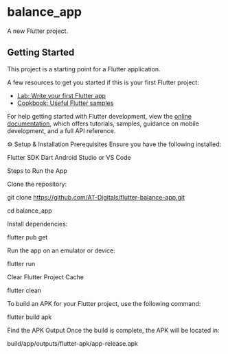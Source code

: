# balance_app

A new Flutter project.

## Getting Started

This project is a starting point for a Flutter application.

A few resources to get you started if this is your first Flutter project:

- [Lab: Write your first Flutter app](https://docs.flutter.dev/get-started/codelab)
- [Cookbook: Useful Flutter samples](https://docs.flutter.dev/cookbook)

For help getting started with Flutter development, view the
[online documentation](https://docs.flutter.dev/), which offers tutorials,
samples, guidance on mobile development, and a full API reference.


⚙️ Setup & Installation
Prerequisites
Ensure you have the following installed:

Flutter SDK
Dart
Android Studio or VS Code

Steps to Run the App

Clone the repository:

git clone https://github.com/AT-Digitals/flutter-balance-app.git

cd balance_app

Install dependencies:

flutter pub get

Run the app on an emulator or device:

flutter run

Clear Flutter Project Cache

flutter clean

To build an APK for your Flutter project, use the following command:

flutter build apk

Find the APK Output
Once the build is complete, the APK will be located in:

build/app/outputs/flutter-apk/app-release.apk
